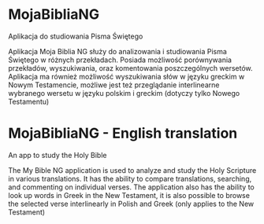 # MojaBibliaNG
Aplikacja do studiowania Pisma Świętego

Aplikacja Moja Biblia NG służy do analizowania i studiowania Pisma Świętego w różnych przekładach. Posiada możliwość porównywania przekładów,
wyszukiwania, oraz komentowania poszczególnych wersetów. Aplikacja ma również możliwość wyszukiwania słów w języku greckim
w Nowym Testamencie, możliwe jest też przeglądanie interlinearne wybranego wersetu w języku polskim i greckim (dotyczy tylko Nowego Testamentu)

# MojaBibliaNG - English translation
An app to study the Holy Bible

The My Bible NG application is used to analyze and study the Holy Scripture in various translations. It has the ability to compare translations,
searching, and commenting on individual verses. The application also has the ability to look up words in Greek
in the New Testament, it is also possible to browse the selected verse interlinearly in Polish and Greek (only applies to the New Testament)

